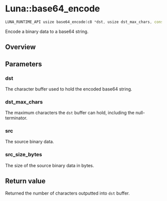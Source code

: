 # Luna::base64_encode

```c++
LUNA_RUNTIME_API usize base64_encode(c8 *dst, usize dst_max_chars, const void *src, usize src_size_bytes)
```

Encode a binary data to a base64 string. 

## Overview


## Parameters
### dst
The character buffer used to hold the encoded base64 string. 

### dst_max_chars
The maximum characters the `dst` buffer can hold, including the null-terminator. 

### src
The source binary data. 

### src_size_bytes
The size of the source binary data in bytes. 

## Return value
Returned the number of characters outputted into `dst` buffer. 

